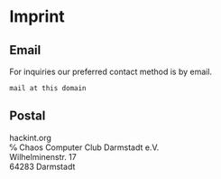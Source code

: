 # Imprint

## Email

For inquiries our preferred contact method is by email.

`mail at this domain`

## Postal

hackint.org<br />
&#x2105; Chaos Computer Club Darmstadt e.V.<br />
Wilhelminenstr. 17<br />
64283 Darmstadt<br />

